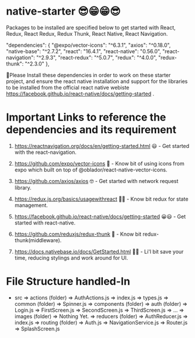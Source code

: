 # native-starter 😎😁😁😎
Packages to be installed are specified below to get started with React, Redux, React Redux, Redux Thunk, React Native, React Navigation.

"dependencies": {
    "@expo/vector-icons": "^6.3.1",
    "axios": "^0.18.0",
    "native-base": "^2.7.2",
    "react": "16.4.1",
    "react-native": "0.56.0",
    "react-navigation": "^2.9.3",
    "react-redux": "^5.0.7",
    "redux": "^4.0.0",
    "redux-thunk": "^2.3.0"
  },
  
  🤩Please Install these dependencies in order to work on these starter project, and ensure the react native installation and support for the libraries to be installed from the official react native webiste
  https://facebook.github.io/react-native/docs/getting-started .
  
  
  # Important Links to reference the dependencies and its requirement

  1. https://reactnavigation.org/docs/en/getting-started.html 😃 - Get started with the react-navigation.
  
  2. https://github.com/expo/vector-icons 🤪 - Know bit of using icons from expo which built on top of @oblador/react-native-vector-icons.
  
  3. https://github.com/axios/axios 🤓 - Get started with network request library.
  
  4. https://redux.js.org/basics/usagewithreact 🧐🤔 - Know bit redux for state management.
  
  5. https://facebook.github.io/react-native/docs/getting-started 😀😃 - Get started with react-native.
  
  6. https://github.com/reduxjs/redux-thunk 🤔 - Know bit redux-thunk(middleware).
  
  7. https://docs.nativebase.io/docs/GetStarted.html 🤪😝 - Li'l bit save your time, reducing stylings and work around for UI.
  

# File Structure handled-In

* src
    => actions (folder)
       => AuthActions.js
       => index.js
       => types.js
    => common (folder)
       => Spinner.js
    => components (folder)
       => auth (folder)
          => Login.js
       => FirstScreen.js
       => SecondScreen.js
       => ThirdScreen.js
       => ...
    => images (folder)
       => Nothing Yet.
    => reducers (folder)
       => AuthReducer.js
       => index.js
    => routing (folder)
       => Auth.js
       => NavigationService.js
       => Router.js
       => SplashScreen.js
